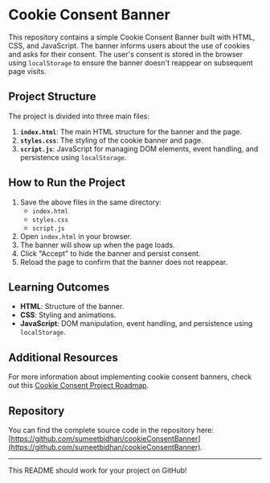 # Cookie Consent Banner

This repository contains a simple Cookie Consent Banner built with HTML, CSS, and JavaScript. The banner informs users about the use of cookies and asks for their consent. The user's consent is stored in the browser using `localStorage` to ensure the banner doesn't reappear on subsequent page visits.

## Project Structure

The project is divided into three main files:

1. **`index.html`**: The main HTML structure for the banner and the page.
2. **`styles.css`**: The styling of the cookie banner and page.
3. **`script.js`**: JavaScript for managing DOM elements, event handling, and persistence using `localStorage`.

## How to Run the Project

1. Save the above files in the same directory:
   - `index.html`
   - `styles.css`
   - `script.js`
2. Open `index.html` in your browser.
3. The banner will show up when the page loads.
4. Click "Accept" to hide the banner and persist consent.
5. Reload the page to confirm that the banner does not reappear.

## Learning Outcomes

- **HTML**: Structure of the banner.
- **CSS**: Styling and animations.
- **JavaScript**: DOM manipulation, event handling, and persistence using `localStorage`.

## Additional Resources

For more information about implementing cookie consent banners, check out this [Cookie Consent Project Roadmap](https://roadmap.sh/projects/cookie-consent).

## Repository

You can find the complete source code in the repository here: [https://github.com/sumeetbidhan/cookieConsentBanner](https://github.com/sumeetbidhan/cookieConsentBanner).

---

This README should work for your project on GitHub!